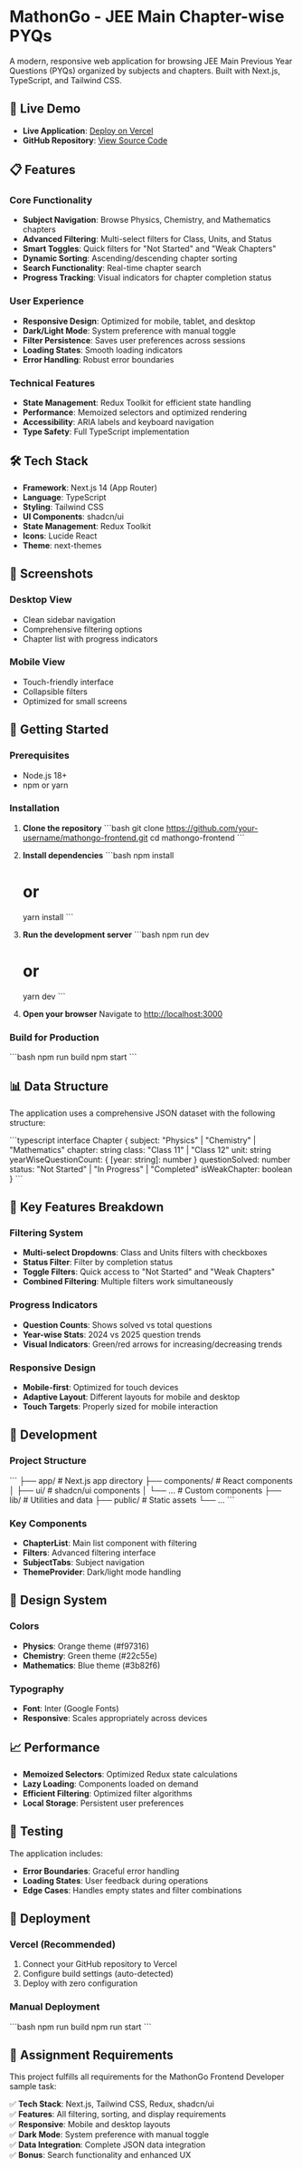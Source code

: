 # MathonGo - JEE Main Chapter-wise PYQs

A modern, responsive web application for browsing JEE Main Previous Year Questions (PYQs) organized by subjects and chapters. Built with Next.js, TypeScript, and Tailwind CSS.

## 🚀 Live Demo

- **Live Application**: [Deploy on Vercel](https://vercel.com)
- **GitHub Repository**: [View Source Code](https://github.com)

## 📋 Features

### Core Functionality
- **Subject Navigation**: Browse Physics, Chemistry, and Mathematics chapters
- **Advanced Filtering**: Multi-select filters for Class, Units, and Status
- **Smart Toggles**: Quick filters for "Not Started" and "Weak Chapters"
- **Dynamic Sorting**: Ascending/descending chapter sorting
- **Search Functionality**: Real-time chapter search
- **Progress Tracking**: Visual indicators for chapter completion status

### User Experience
- **Responsive Design**: Optimized for mobile, tablet, and desktop
- **Dark/Light Mode**: System preference with manual toggle
- **Filter Persistence**: Saves user preferences across sessions
- **Loading States**: Smooth loading indicators
- **Error Handling**: Robust error boundaries

### Technical Features
- **State Management**: Redux Toolkit for efficient state handling
- **Performance**: Memoized selectors and optimized rendering
- **Accessibility**: ARIA labels and keyboard navigation
- **Type Safety**: Full TypeScript implementation

## 🛠️ Tech Stack

- **Framework**: Next.js 14 (App Router)
- **Language**: TypeScript
- **Styling**: Tailwind CSS
- **UI Components**: shadcn/ui
- **State Management**: Redux Toolkit
- **Icons**: Lucide React
- **Theme**: next-themes

## 📱 Screenshots

### Desktop View
- Clean sidebar navigation
- Comprehensive filtering options
- Chapter list with progress indicators

### Mobile View
- Touch-friendly interface
- Collapsible filters
- Optimized for small screens

## 🚀 Getting Started

### Prerequisites
- Node.js 18+ 
- npm or yarn

### Installation

1. **Clone the repository**
   \`\`\`bash
   git clone https://github.com/your-username/mathongo-frontend.git
   cd mathongo-frontend
   \`\`\`

2. **Install dependencies**
   \`\`\`bash
   npm install
   # or
   yarn install
   \`\`\`

3. **Run the development server**
   \`\`\`bash
   npm run dev
   # or
   yarn dev
   \`\`\`

4. **Open your browser**
   Navigate to [http://localhost:3000](http://localhost:3000)

### Build for Production

\`\`\`bash
npm run build
npm start
\`\`\`

## 📊 Data Structure

The application uses a comprehensive JSON dataset with the following structure:

\`\`\`typescript
interface Chapter {
  subject: "Physics" | "Chemistry" | "Mathematics"
  chapter: string
  class: "Class 11" | "Class 12"
  unit: string
  yearWiseQuestionCount: {
    [year: string]: number
  }
  questionSolved: number
  status: "Not Started" | "In Progress" | "Completed"
  isWeakChapter: boolean
}
\`\`\`

## 🎯 Key Features Breakdown

### Filtering System
- **Multi-select Dropdowns**: Class and Units filters with checkboxes
- **Status Filter**: Filter by completion status
- **Toggle Filters**: Quick access to "Not Started" and "Weak Chapters"
- **Combined Filtering**: Multiple filters work simultaneously

### Progress Indicators
- **Question Counts**: Shows solved vs total questions
- **Year-wise Stats**: 2024 vs 2025 question trends
- **Visual Indicators**: Green/red arrows for increasing/decreasing trends

### Responsive Design
- **Mobile-first**: Optimized for touch devices
- **Adaptive Layout**: Different layouts for mobile and desktop
- **Touch Targets**: Properly sized for mobile interaction

## 🔧 Development

### Project Structure
\`\`\`
├── app/                    # Next.js app directory
├── components/             # React components
│   ├── ui/                # shadcn/ui components
│   └── ...                # Custom components
├── lib/                   # Utilities and data
├── public/                # Static assets
└── ...
\`\`\`

### Key Components
- **ChapterList**: Main list component with filtering
- **Filters**: Advanced filtering interface
- **SubjectTabs**: Subject navigation
- **ThemeProvider**: Dark/light mode handling

## 🎨 Design System

### Colors
- **Physics**: Orange theme (#f97316)
- **Chemistry**: Green theme (#22c55e) 
- **Mathematics**: Blue theme (#3b82f6)

### Typography
- **Font**: Inter (Google Fonts)
- **Responsive**: Scales appropriately across devices

## 📈 Performance

- **Memoized Selectors**: Optimized Redux state calculations
- **Lazy Loading**: Components loaded on demand
- **Efficient Filtering**: Optimized filter algorithms
- **Local Storage**: Persistent user preferences

## 🧪 Testing

The application includes:
- **Error Boundaries**: Graceful error handling
- **Loading States**: User feedback during operations
- **Edge Cases**: Handles empty states and filter combinations

## 🚀 Deployment

### Vercel (Recommended)
1. Connect your GitHub repository to Vercel
2. Configure build settings (auto-detected)
3. Deploy with zero configuration

### Manual Deployment
\`\`\`bash
npm run build
npm run start
\`\`\`

## 📝 Assignment Requirements

This project fulfills all requirements for the MathonGo Frontend Developer sample task:

✅ **Tech Stack**: Next.js, Tailwind CSS, Redux, shadcn/ui  
✅ **Features**: All filtering, sorting, and display requirements  
✅ **Responsive**: Mobile and desktop layouts  
✅ **Dark Mode**: System preference with manual toggle  
✅ **Data Integration**: Complete JSON data integration  
✅ **Bonus**: Search functionality and enhanced UX  



